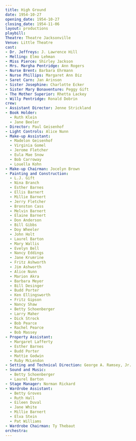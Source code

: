 ```yaml
---
title: High Ground
date: 1954-10-27
opening_date: 1954-10-27
closing_date: 1954-11-06
layout: productions
playbill:
Theatre: Theatre Jacksonville
Venue: Little Theatre
cast:
- Dr. Jeffreys: J. Lawrence Hill
- Melling: Elmo Lehman
- Miss Pierce: Shirley Jackson
- Mrs. Margha Pentridge: Ann Rogers
- Nurse Brent: Barbara Ehrmann
- Nurse Phillips: Margaret Ann Diz
- Saret Carn: Jan Arinson
- Sister Josephine: Charlotte Ecker
- Sister Mary Bonaventure: Peggy Gift
- The Mother Superior: Rhetta Lackey
- Willy Pentridge: Ronald Dobrin
crew:
- Assistant Director: Jenne Strickland
- Book Holder:
  - Ruth Klein
  - Jane Beeler
- Director: Paul Geisenhof
- Light Controls: Alice Nunn
- Make-up Assistant:
  - Madelon Geisenhof
  - Virginia Gomel
  - Jerome Fletcher
  - Eula Mae Snow
  - Bob Carroway
  - Louella Kohn
- Make-up Chairman: Jocelyn Brown
- Painting and Construction:
  - L.J. Gift
  - Nina Branch
  - Esther Barnes
  - Ellis Barnert
  - Millie Barnert
  - Jerry Fletcher
  - Bronston Cass
  - Melvin Barnert
  - Elaine Barnert
  - Don Anderson
  - Bill Gibbs
  - Doy Wheeler
  - John Holt
  - Laurel Barton
  - Mary Wallis
  - Evelyn Bell
  - Nancy Eddings
  - Jane Krumrine
  - Fritz Ashworth
  - Jim Ashworth
  - Alice Nunn
  - Marion Akra
  - Barbara Meyer
  - Bill Desinger
  - Budd Porter
  - Ken Ellingsworth
  - Fritz Gipson
  - Nancy Shaw
  - Betty Schoenberger
  - Larry Maher
  - Dick Strock
  - Bob Pearce
  - Rachel Pearce
  - Bob Massey
- Property Assistant:
  - Margaret Lafferty
  - Esther Barnes
  - Budd Porter
  - Mattie Godwin
  - Ruby McLendon
- Setting and Technical Direction: George A. Ramsey, Jr.
- Sound and Music:
  - Betty Schoenberger
  - Laurel Barton
- Stage Manager: Norman Rickard
- Wardrobe Assistant:
  - Betty Groves
  - Ruth Hall
  - Eileen Duval
  - Jane White
  - Millie Barnert
  - Elva Stein
  - Pat Williams
- Wardrobe Chairman: Ty Thebaut
orchestra:
---
```


